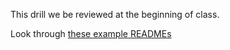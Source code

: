 This drill we be reviewed at the beginning of class.

Look through [these example READMEs](../../../07-project-1-part-one/readmeExamples/readmeExamples.md)
